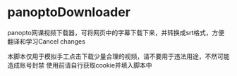 # panoptoDownloader
panopto网课视频下载器，可将网页中的字幕下载下来，并转换成srt格式，方便翻译和学习Cancel changes

本脚本仅用于模拟手工点击下载少量合理的视频，请不要用于违法用途，不然可能造成账号封禁
使用前请自行获取cookie并填入脚本中
